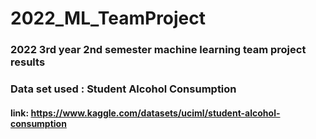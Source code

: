 # 2022_ML_TeamProject

### 2022 3rd year 2nd semester machine learning team project results
### Data set used : Student Alcohol Consumption
#### link: https://www.kaggle.com/datasets/uciml/student-alcohol-consumption
